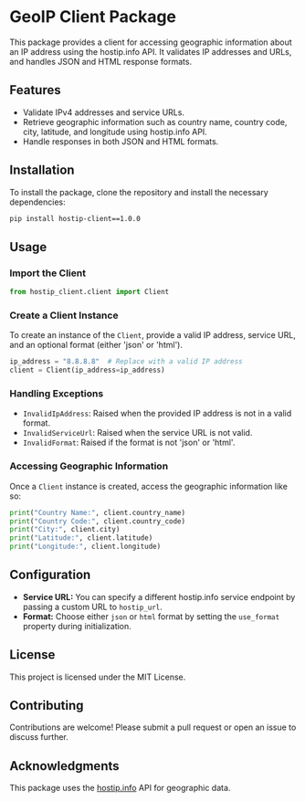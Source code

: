 # GeoIP Client Package

This package provides a client for accessing geographic information about an IP address using the hostip.info API. It validates IP addresses and URLs, and handles JSON and HTML response formats.

## Features

- Validate IPv4 addresses and service URLs.
- Retrieve geographic information such as country name, country code, city, latitude, and longitude using hostip.info API.
- Handle responses in both JSON and HTML formats.

## Installation

To install the package, clone the repository and install the necessary dependencies:

```bash
pip install hostip-client==1.0.0
```

## Usage

### Import the Client

```python
from hostip_client.client import Client
```

### Create a Client Instance

To create an instance of the `Client`, provide a valid IP address, service URL, and an optional format (either 'json' or 'html').

```python
ip_address = "8.8.8.8"  # Replace with a valid IP address
client = Client(ip_address=ip_address)
```

### Handling Exceptions

- `InvalidIpAddress`: Raised when the provided IP address is not in a valid format.
- `InvalidServiceUrl`: Raised when the service URL is not valid.
- `InvalidFormat`: Raised if the format is not 'json' or 'html'.

### Accessing Geographic Information

Once a `Client` instance is created, access the geographic information like so:

```python
print("Country Name:", client.country_name)
print("Country Code:", client.country_code)
print("City:", client.city)
print("Latitude:", client.latitude)
print("Longitude:", client.longitude)
```

## Configuration

- **Service URL:** You can specify a different hostip.info service endpoint by passing a custom URL to `hostip_url`.
- **Format:** Choose either `json` or `html` format by setting the `use_format` property during initialization.

## License

This project is licensed under the MIT License.

## Contributing

Contributions are welcome! Please submit a pull request or open an issue to discuss further.

## Acknowledgments

This package uses the [hostip.info](https://www.hostip.info) API for geographic data.